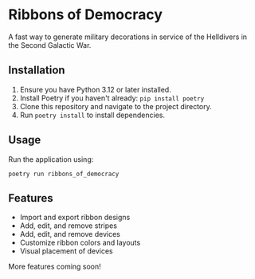 # Ribbons of Democracy

A fast way to generate military decorations in service of the Helldivers in the Second Galactic War.

## Installation

1. Ensure you have Python 3.12 or later installed.
2. Install Poetry if you haven't already: `pip install poetry`
3. Clone this repository and navigate to the project directory.
4. Run `poetry install` to install dependencies.

## Usage

Run the application using:

```
poetry run ribbons_of_democracy
```

## Features

- Import and export ribbon designs
- Add, edit, and remove stripes
- Add, edit, and remove devices
- Customize ribbon colors and layouts
- Visual placement of devices

More features coming soon!